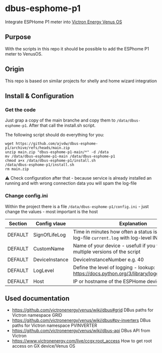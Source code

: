 # dbus-esphome-p1
Integrate ESPHome P1 meter into [Victron Energy Venus OS](https://github.com/victronenergy/venus)

## Purpose
With the scripts in this repo it should be possible to add the ESPhome P1 meter to VenusOS. 

## Origin
This repo is based on similar projects for shelly and home wizard integration

## Install & Configuration
### Get the code
Just grap a copy of the main branche and copy them to `/data/dbus-esphome-p1`.
After that call the install.sh script.

The following script should do everything for you:
```
wget https://github.com/ajvdw/dbus-esphome-p1/archive/refs/heads/main.zip
unzip main.zip "dbus-esphome-p1-main/*" -d /data
mv /data/dbus-esphome-p1-main /data/dbus-esphome-p1
chmod a+x /data/dbus-esphome-p1/install.sh
/data/dbus-esphome-p1/install.sh
rm main.zip
```
⚠️ Check configuration after that - because service is already installed an running and with wrong connection data you will spam the log-file

### Change config.ini
Within the project there is a file `/data/dbus-esphome-p1/config.ini` - just change the values - most important is the host

| Section  | Config vlaue | Explanation |
| ------------- | ------------- | ------------- |
| DEFAULT  | SignOfLifeLog  | Time in minutes how often a status is added to the log-file `current.log` with log-level INFO |
| DEFAULT  | CustomName  | Name of your device - usefull if you want to run multiple versions of the script |
| DEFAULT  | DeviceInstance  | DeviceInstanceNumber e.g. 40 |
| DEFAULT  | LogLevel  | Define the level of logging - lookup: https://docs.python.org/3/library/logging.html#levels |
| DEFAULT  | Host | IP or hostname of the ESPHome device |

## Used documentation
- https://github.com/victronenergy/venus/wiki/dbus#grid   DBus paths for Victron namespace GRID
- https://github.com/victronenergy/venus/wiki/dbus#pv-inverters   DBus paths for Victron namespace PVINVERTER
- https://github.com/victronenergy/venus/wiki/dbus-api   DBus API from Victron
- https://www.victronenergy.com/live/ccgx:root_access   How to get root access on GX device/Venus OS
